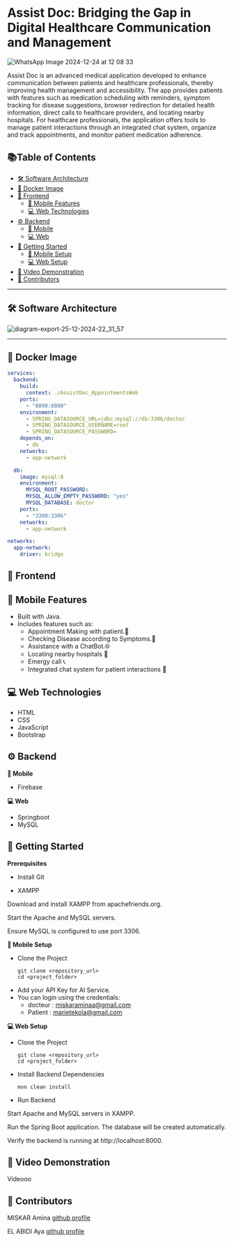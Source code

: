 # **Assist Doc: Bridging the Gap in Digital Healthcare Communication and Management**

![WhatsApp Image 2024-12-24 at 12 08 33](https://github.com/user-attachments/assets/5fe41324-f6d0-4e2e-9801-c009b9079841)

Assist Doc is an advanced medical application developed to enhance communication between patients and
healthcare professionals, thereby improving health management and accessibility. The app provides patients
with features such as medication scheduling with reminders, symptom tracking for disease suggestions, browser
redirection for detailed health information, direct calls to healthcare providers, and locating nearby hospitals. For
healthcare professionals, the application offers tools to manage patient interactions through an integrated chat
system, organize and track appointments, and monitor patient medication adherence.

## 📚**Table of Contents**
- [🛠️ Software Architecture](#-software-architecture)
- [🐳 Docker Image](#-docker-image)
- [🎨 Frontend](#-frontend)
  - [📱 Mobile Features](#-mobile-features)
  - [💻 Web Technologies](#-web-technologies)
- [⚙️ Backend](#-backend)
  - [📱 Mobile](#-mobile)
  - [💻 Web](#-web)
- [🚀 Getting Started](#-getting-started)
  - [📱 Mobile Setup](#mobile-setup)
  - [💻 Web Setup](#web-setup)
- [🎥 Video Demonstration](#-video-demonstration)
- [🤝 Contributors](#-contributors)

---

## 🛠️ Software Architecture
![diagram-export-25-12-2024-22_31_57](https://github.com/user-attachments/assets/9869cc95-157d-46df-a89c-b9499177dc4f)

---

## 🐳 Docker Image

```yaml
services:
  backend:
    build:
      context: ./AssistDoc_AppointmentsWeb
    ports:
      - "8090:8090"
    environment:
      - SPRING_DATASOURCE_URL=jdbc:mysql://db:3306/doctor
      - SPRING_DATASOURCE_USERNAME=root
      - SPRING_DATASOURCE_PASSWORD=
    depends_on:
      - db
    networks:
      - app-network

  db:
    image: mysql:8
    environment:
      MYSQL_ROOT_PASSWORD:
      MYSQL_ALLOW_EMPTY_PASSWORD: "yes"
      MYSQL_DATABASE: doctor
    ports:
      - "3308:3306"
    networks:
      - app-network

networks:
  app-network:
    driver: bridge
```


## 🎨 Frontend

## **📱 Mobile Features**
- Built with Java.
- Includes features such as:
     - Appointment Making with patient.📅
     - Checking Disease according to Symptoms.💊
     - Assistance with a ChatBot.🌐
     - Locating nearby hospitals 🏨
     - Emergy call 📞
     - Integrated chat system for patient interactions 💬

## **💻 Web Technologies**
- HTML
- CSS
- JavaScript
- Bootstrap

## ⚙️ Backend 

**📱 Mobile**
- Firebase

**💻 Web**
- Springboot
- MySQL

## 🚀 Getting Started
**Prerequisites**

- Install Git

- XAMPP

Download and install XAMPP from apachefriends.org.

Start the Apache and MySQL servers.

Ensure MySQL is configured to use port 3306.

**📱 Mobile Setup**
- Clone the Project
  ```
  git clone <repository_url>
  cd <project_folder>
  ```
- Add your API Key for AI Service.
- You can login using the credentials:
   - docteur :  miskaraminaa@gmail.com
   - Patient :  marietekola@gmail.com


**💻 Web Setup**

- Clone the Project
  ```
  git clone <repository_url>
  cd <project_folder>
  ```

- Install Backend Dependencies
  ```
  mvn clean install
  ```
  
- Run Backend

Start Apache and MySQL servers in XAMPP.

Run the Spring Boot application. The database will be created automatically.

Verify the backend is running at http://localhost:8000.

## 🎥 Video Demonstration
Videooo

## 🤝 Contributors

MISKAR Amina  [github profile](https://github.com/miskaraminaa)

EL ABIDI Aya  [github profile](https://github.com/yaelaya)
